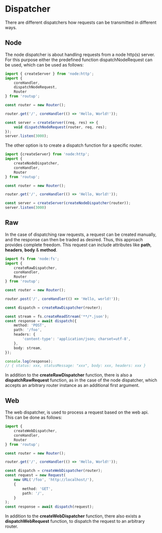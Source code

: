# Dispatcher

There are different dispatchers how requests can be transmitted in different ways.

## Node

The node dispatcher is about handling requests from a node http(s) server.
For this purpose either the predefined function dispatchNodeRequest can be used, which can be used as follows:

```typescript
import { createServer } from 'node:http';
import {
    coreHandler,
    dispatchNodeRequest,
    Router
} from 'routup';

const router = new Router();

router.get('/', coreHandler(() => 'Hello, World!'));

const server = createServer((req, res) => {
    void dispatchNodeRequest(router, req, res);
});
server.listen(3000);
```

The other option is to create a dispatch function for a specific router.

```typescript
import {createServer} from 'node:http';
import {
    createNodeDispatcher,
    coreHandler,
    Router
} from 'routup';

const router = new Router();

router.get('/', coreHandler(() => 'Hello, World!'));

const server = createServer(createNodeDispatcher(router));
server.listen(3000)
```

## Raw

In the case of dispatching raw requests, a request can be created manually, 
and the response can then be traded as desired. Thus, this approach provides complete freedom.
This request can include attributes like **path**, **headers**, **body** & **method**.

```typescript
import fs from 'node:fs';
import {
    createRawDispatcher,
    coreHandler,
    Router
} from 'routup';

const router = new Router();

router.post('/', coreHandler(() => 'Hello, world!'));

const dispatch = createRawDispatcher(router);

const stream = fs.createReadStream('**/*.json');
const response = await dispatch({
    method: 'POST',
    path: '/foo',
    headers: {
        'content-type': 'application/json; charset=utf-8',
    },
    body: stream,
});

console.log(response);
// { status: xxx, statusMessage: "xxx", body: xxx, headers: xxx }
```

In addition to the **createRawDispatcher** function, there is also a **dispatchRawRequest** function, 
as in the case of the node dispatcher, which accepts an arbitrary router instance as an additional first argument.

## Web

The web dispatcher, is used to process a request based on the web api.
This can be done as follows:

```typescript
import {
    createWebDispatcher,
    coreHandler,
    Router
} from 'routup';

const router = new Router();

router.get('/', coreHandler(() => 'Hello, World!'));

const dispatch = createWebDispatcher(router);
const request = new Request(
    new URL('/foo', 'http://localhost/'),
    {
        method: 'GET',
        path: '/',
    }
);
const response = await dispatch(request);
```
In addition to the **createWebDispatcher** function, there also exists a **dispatchWebRequest** function,
to dispatch the request to an arbitrary router.
